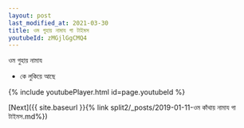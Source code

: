 ```yaml
---
layout: post
last_modified_at: 2021-03-30
title: ওম গুহায় নামায গা টাইমস
youtubeId: zMGjlGgCMQ4
---
```

 
 
 ওম গুহায় নামায  
 
 -  কে লুকিয়ে আছে 
 
  
 
  
 
 
 
 
 
 


{% include youtubePlayer.html id=page.youtubeId %}
 
[Next]({{ site.baseurl }}{% link  split2/_posts/2019-01-11-ওম কাঁথায় নামায গা টাইমস.md%})
 
